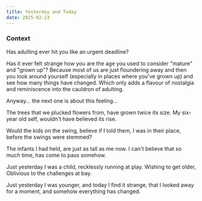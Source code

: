 ```yaml
---
title: Yesterday and Today
date: 2025-02-23
---
```


### Context

Has adulting ever hit you like an urgent deadline?

Has it ever felt strange how you are the age you used to consider "mature" and "grown up"? Because most of us are just floundering away and then you look around yourself (especially in places where you've grown up) and see how many things have changed. Which only adds a flavour of nostalgia and reminiscence into the cauldron of adulting.

Anyway... the next one is about this feeling...

<div class="poetry">

The trees that we plucked flowers from, 
have grown twice its size.
My six-year old self, 
wouldn't have believed its rise.

Would the kids on the swing, 
believe if I told them, 
I was in their place, 
before the swings were stemmed?

The infants I had held, 
are just as tall as me now.
I can't believe that so much time, 
has come to pass somehow.

Just yesterday I was a child, 
recklessly running at play.
Wishing to get older,
Oblivious to the challenges at bay.

Just yesterday I was younger, 
and today I find it strange, 
that I looked away for a moment, 
and somehow everything has changed.

</div>

